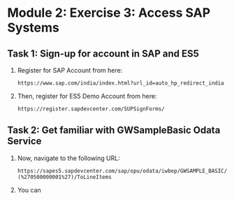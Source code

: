 # Module 2: Exercise 3: Access SAP Systems

## Task 1: Sign-up for account in SAP and ES5

1. Register for SAP Account from here:

   ```
   https://www.sap.com/india/index.html?url_id=auto_hp_redirect_india
   ```

1. Then, register for ES5 Demo Account from here: 

   ```
   https://register.sapdevcenter.com/SUPSignForms/
   ```

## Task 2: Get familiar with GWSampleBasic Odata Service

1. Now, navigate to the following URL:

    ```
    https://sapes5.sapdevcenter.com/sap/opu/odata/iwbep/GWSAMPLE_BASIC/SalesOrderSet?(%270500000001%27)/ToLineItems
    ```
    
2. You can 

